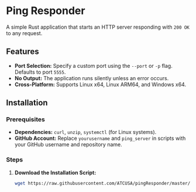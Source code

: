 # Ping Responder

A simple Rust application that starts an HTTP server responding with `200 OK` to any request.

## Features

- **Port Selection:** Specify a custom port using the `--port` or `-p` flag. Defaults to port `5555`.
- **No Output:** The application runs silently unless an error occurs.
- **Cross-Platform:** Supports Linux x64, Linux ARM64, and Windows x64.

## Installation

### Prerequisites

- **Dependencies:** `curl`, `unzip`, `systemctl` (for Linux systems).
- **GitHub Account:** Replace `yourusername` and `ping_server` in scripts with your GitHub username and repository name.

### Steps

1. **Download the Installation Script:**

   ```bash
   wget https://raw.githubusercontent.com/ATCUSA/pingResponder/master/install.sh
